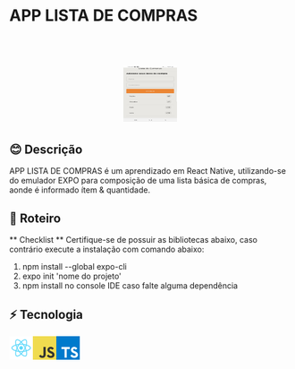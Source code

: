 # APP LISTA DE COMPRAS
<h1 align="center">
  <br>
  <img src="./demo/appListadeCompras.jpg" alt="Kelsen Lima" height="100" width="96">
</h1>

## :blush: **Descrição**

APP LISTA DE COMPRAS é um aprendizado em React Native, utilizando-se do emulador EXPO para composição de uma lista básica de compras, aonde é informado ítem & quantidade.

## :dizzy: **Roteiro**

** Checklist **
Certifique-se de possuir as bibliotecas abaixo, caso contrário execute a instalação com comando abaixo:

1.	npm install --global expo-cli
2.	expo init 'nome do projeto'
3.	npm install no console IDE caso falte alguma dependência

## :zap: **Tecnologia**

<img align="left" alt="React Native" width="42px" src="https://raw.githubusercontent.com/github/explore/80688e429a7d4ef2fca1e82350fe8e3517d3494d/topics/react-native/react-native.png" />
<img align="left" alt="JavaScript" width="42px" src="https://raw.githubusercontent.com/github/explore/80688e429a7d4ef2fca1e82350fe8e3517d3494d/topics/javascript/javascript.png" />
<img align="left" alt="TypeScript" width="42px" src="https://raw.githubusercontent.com/github/explore/80688e429a7d4ef2fca1e82350fe8e3517d3494d/topics/typescript/typescript.png" />

<br>
<br>
